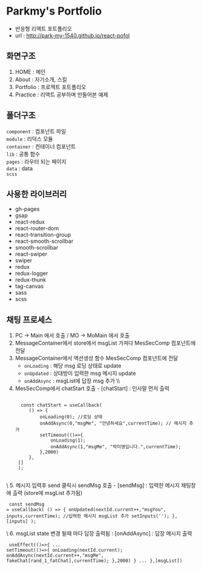 # Parkmy's Portfolio
- 반응형 리액트 포트폴리오
- url :  http://park-my-1540.github.io/react-pofol

## 화면구조
1. HOME : 메인
2. About : 자기소개, 스킬 
3. Portfolio : 프로젝트 포트폴리오
4. Practice : 리액트 공부하며 만들어본 예제


## 폴더구조
`component` : 컴포넌트 파일\
`module` : 리덕스 모듈 \
`container` : 컨테이너 컴포넌트 \
`lib` : 공통 함수\
`pages` : 라우터 되는 페이지\
`data` : data\
`scss` 

## 사용한 라이브러리
- gh-pages
- gsap
- react-redux
- react-router-dom
- react-transition-group
- react-smooth-scrollbar
- smooth-scrollbar
- react-swiper
- swiper
- redux
- redux-logger
- redux-thunk
- tag-canvas
- sass
- scss

## 채팅 프로세스
1. PC -> Main 에서 호출 / MO -> MoMain 에서 호출
2. MessageContainer에서 store에서 msgList 가져다 MesSecComp 컴포넌트에 전달
3. MessageContainer에서 액션생성 함수 MesSecComp 컴포넌트에 전달
    + `onLoading` : 해당 msg 로딩 상태로 update
    + `onUpdated` : 상대방이 입력한 msg 메시지 update
    + `onAddAsync` : msgList에 답장 msg 추가 
\\\\
4. MesSecComp에서 chatStart 호출  - [chatStart] : 인사말 먼저 출력
   <pre><code>
     const chatStart = useCallback(
        () => {
            onLoading(0); //로딩 상태
            onAddAsync(0,"msgMe", "안녕하세요",currentTime); // 메시지 추가
            setTimeout(()=>{
                onLoading(1);
                onAddAsync(1,"msgMe", "박미영입니다.",currentTime);
            },2000)
        },
    []
    );
    </code></pre>   
\\
5. 메시지 입력후 send 클릭시 sendMsg 호출 - [sendMsg] : 입력한 메시지 채팅창에 츨력 (store에 msgList 추가됨)
    <pre><code>
       const sendMsg = useCallback(
        () => {
            onUpdated(nextId.current++,"msgYou", inputs,currentTime); //입력한 메시지 msgList 추가
            setInputs('');
        },
    [inputs]
    );
    </code></pre> 
\\
6. msgList state 변경 될때 마다 답장 출력됨 : [onAddAsync] : 답장 메시지 출력
    <pre><code>
     useEffect(()=>{
      ...
            setTimeout(()=>{
                onLoading(nextId.current);
                onAddAsync(nextId.current++,"msgMe", fakeChat[rand_1_fatChat],currentTime);
            },2000)
        }
        ...
    },[msgList])
</code></pre> 